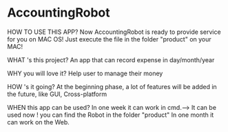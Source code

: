 AccountingRobot
=============

HOW TO USE THIS APP?
Now AccountingRobot is ready to provide service for you on MAC OS!
Just execute the file in the folder "product" on your MAC! 


WHAT 's this project?
An app that can record expense in day/month/year

WHY you will love it?
Help user to manage their money

HOW 's it going?
At the beginning phase, a lot of features will be added in the future, like GUI, Cross-platform

WHEN this app can be used?
In one week it can work in cmd.--> It can be used now ! you can find the Robot in the folder "product" 
In one month it can work on the Web. 
